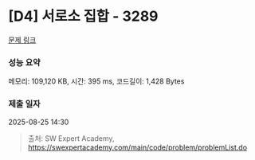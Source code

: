 # [D4] 서로소 집합 - 3289 

[문제 링크](https://swexpertacademy.com/main/code/problem/problemDetail.do?contestProbId=AWBJKA6qr2oDFAWr) 

### 성능 요약

메모리: 109,120 KB, 시간: 395 ms, 코드길이: 1,428 Bytes

### 제출 일자

2025-08-25 14:30



> 출처: SW Expert Academy, https://swexpertacademy.com/main/code/problem/problemList.do